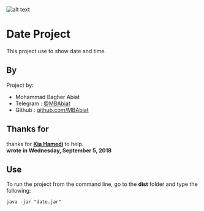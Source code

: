 ![alt text](https://preview.ibb.co/hAMfkK/Screenshot_from_2018_09_05_13_39_43.png)

# Date Project
This project use to show date and time.<br>



## By 

Project by:
- Mohammad Bagher Abiat 
- Telegram : [@MBAbiat](https://t.me/MBAbiat)
- Github : [github.com/MBAbiat](https://github.com/MBAbiat)<br>
 

## Thanks for

thanks for [<b>Kia Hamedi</b>](https://t.me/happy722) to help.<br>
<b>wrote in Wednesday, September 5, 2018</b>

## Use

To run the project from the command line, go to the <b>dist</b> folder and
type the following:

```
java -jar "date.jar"
```

